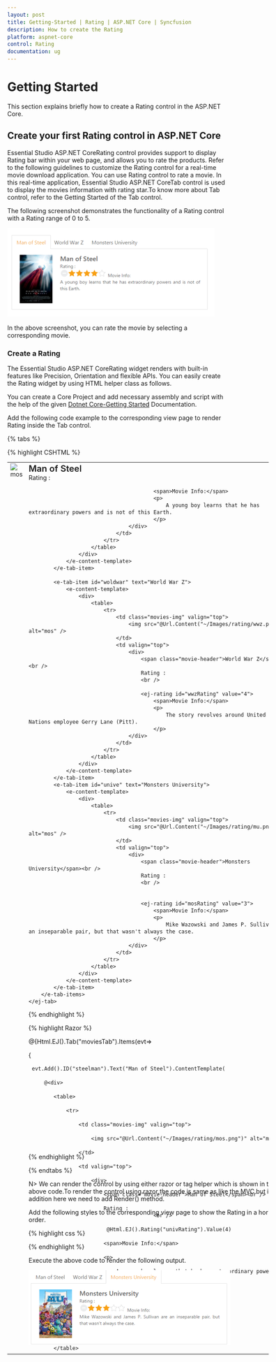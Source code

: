 ```yaml
---
layout: post
title: Getting-Started | Rating | ASP.NET Core | Syncfusion
description: How to create the Rating
platform: aspnet-core
control: Rating
documentation: ug
---
```


# Getting Started

This section explains briefly how to create a Rating control in the ASP.NET Core.

## Create your first Rating control in ASP.NET Core

Essential Studio ASP.NET CoreRating control provides support to display Rating bar within your web page, and allows you to rate the products. Refer to the following guidelines to customize the Rating control for a real-time movie download application. You can use Rating control to rate a movie. In this real-time application, Essential Studio ASP.NET CoreTab control is used to display the movies information with rating star.To know more about Tab control, refer to the Getting Started of the Tab control.

The following screenshot demonstrates the functionality of a Rating control with a Rating range of 0 to 5. 



![](Getting-Started_images/Getting-Started_img1.png)



In the above screenshot, you can rate the movie by selecting a corresponding movie.

### Create a Rating 

The Essential Studio ASP.NET CoreRating widget renders with built-in features like Precision, Orientation and flexible APIs. You can easily create the Rating widget by using HTML helper class as follows.

You can create a Core Project and add necessary assembly and script with the help of the given [Dotnet Core-Getting Started](https://help.syncfusion.com/aspnet-core/getting-started) Documentation.

Add the following code example to the corresponding view page to render Rating inside the Tab control.	

{% tabs %}

{% highlight CSHTML %}

<div class="frame"> 

<ej-tab id="moviesTab">
        <e-tab-items>
            <e-tab-item id="steelman" text="Man of Steel">
                <e-content-template>
                    <div>
                        <table>
                            <tr>
                                <td class="movies-img" valign="top">
                                    <img src="@Url.Content("~/Images/rating/mos.png")" alt="mos" />
                                </td>
                                <td valign="top">
                                    <div>
                                        <span class="movie-header">Man of Steel</span><br />
                                        Rating :
                                        <br />
                                        <ej-rating  id="univRating" value="4"/>

                                            <span>Movie Info:</span>
                                            <p>
                                                A young boy learns that he has extraordinary powers and is not of this Earth.
                                            </p>
                                    </div>
                                </td>
                            </tr>
                        </table>
                    </div>
                </e-content-template>
            </e-tab-item>

            <e-tab-item id="woldwar" text="World War Z">
                <e-content-template>
                    <div>
                        <table>
                            <tr>
                                <td class="movies-img" valign="top">
                                    <img src="@Url.Content("~/Images/rating/wwz.png")" alt="mos" />
                                </td>
                                <td valign="top">
                                    <div>
                                        <span class="movie-header">World War Z</span><br />
                                        Rating :
                                        <br />

                                        <ej-rating id="wwzRating" value="4">
                                            <span>Movie Info:</span>
                                            <p>
                                                The story revolves around United Nations employee Gerry Lane (Pitt).
                                            </p>
                                    </div>
                                </td>
                            </tr>
                        </table>
                    </div>
                </e-content-template>
            </e-tab-item>
            <e-tab-item id="unive" text="Monsters University">
                <e-content-template>
                    <div>
                        <table>
                            <tr>
                                <td class="movies-img" valign="top">
                                    <img src="@Url.Content("~/Images/rating/mu.png")" alt="mos" />
                                </td>
                                <td valign="top">
                                    <div>
                                        <span class="movie-header">Monsters University</span><br />
                                        Rating :
                                        <br />


                                        <ej-rating id="mosRating" value="3">
                                            <span>Movie Info:</span>
                                            <p>
                                                Mike Wazowski and James P. Sullivan are an inseparable pair, but that wasn't always the case.
                                            </p>
                                    </div>
                                </td>
                            </tr>
                        </table>
                    </div>
                </e-content-template>
            </e-tab-item>
        </e-tab-items>
    </ej-tab>

</div>

{% endhighlight %}

{% highlight Razor %}

<div class="frame">  

@{Html.EJ().Tab("moviesTab").Items(evt=> 

{                

	 evt.Add().ID("steelman").Text("Man of Steel").ContentTemplate(

		 @<div>

			<table>

				<tr>

					<td class="movies-img" valign="top">                                    

						<img src="@Url.Content("~/Images/rating/mos.png")" alt="mos" />

					</td>

					<td valign="top">

						<div>

							<span class="movie-header">Man of Steel</span><br />

							Rating :
											<br />

							 @Html.EJ().Rating("univRating").Value(4)

							<span>Movie Info:</span>

							<p>

								A young boy learns that he has extraordinary powers and is not of this Earth.

							</p>

						</div>

					</td>

				</tr>

			</table>

		</div>);

	 evt.Add().ID("woldwar").Text("World War Z").ContentTemplate(

		 @<div>

		<table>

			<tr>

				<td class="movies-img" valign="top">                                

					<img src="@Url.Content("~/Images/rating/wwz.png")" alt="mos" />

				</td>

				<td valign="top">

					<div>

						<span class="movie-header">World War Z</span><br />

						Rating :
										<br />                                  

						@Html.EJ().Rating("wwzRating"). Value(4)

						<span>Movie Info:</span>

						<p>

							The story revolves around United Nations employee Gerry Lane (Pitt).

						</p>

					</div>

				</td>

			</tr>

		</table>

	</div>);

	 evt.Add().ID("unive").Text("Monsters University").ContentTemplate(

		 @<div>

		<table>

			<tr>

				<td class="movies-img" valign="top">                                

					<img src="@Url.Content("~/Images/rating/mu.png")" alt="mos" />

				</td>

				<td valign="top">

					<div>

						<span class="movie-header">Monsters University</span><br />

						Rating :
										<br />
										
						@Html.EJ().Rating("mosRating").Value(3)

						<span>Movie Info:</span>

						<p>

							Mike Wazowski and James P. Sullivan are an inseparable pair, but that wasn't always the case. 

						</p>

					</div>

				</td>

			</tr>

		</table>

	</div>);

}).Render();
}

</div>

{% endhighlight %}

{% endtabs %}

N> We can render the control by using either razor or tag helper which is shown in the above code.To render the control using razor,the code is same as like the MVC but in addition here we need to add Render() method.

Add the following styles to the corresponding view page to show the Rating in a horizontal order.

{% highlight css %}

<style type="text/css" class="cssStyles">

	.movies-img 
	{

		width: 125px;

	}



	.movie-header 
	{

		font-size: 20px;

		font-weight: 600;

	}

	.frame 
	{

		width: 600px;

		height: 250px;

	}

</style>

{% endhighlight %}

Execute the above code to render the following output.


![](Getting-Started_images/Getting-Started_img2.png)
